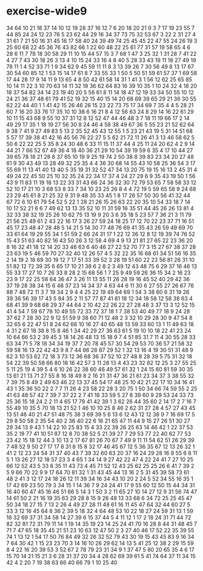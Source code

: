 # exercise-wide9
34
64
10
21
18
37
14
10
12
19
28
37
16
12
7
6
20
18
20
21
9
3
7
17
19
23
55
7
44
85
24
24
12
23
76
5
23
62
44
29
16
34
37
73
75
32
53
67
3
22
2
31
27
4
31
61
7
21
50
16
31
45
16
17
58
40
24
39
49
74
25
45
45
22
47
55
24
26
19
3
25
60
68
22
45
36
76
43
82
66
1
22
60
48
22
25
61
77
31
57
19
58
65
4
6
28
6
11
7
78
18
30
58
29
11
10
15
44
57
15
3
7
68
1
47
3
25
32
1
31
28
7
41
22
4
27
7
43
30
18
26
3
13
4
10
15
24
33
16
4
8
40
5
28
33
43
19
11
18
27
49
19
78
11
1
4
52
33
71
1
9
34
62
9
45
59
11
11
8
3
13
39
26
7
30
56
49
8
13
17
67
30
54
60
85
12
1
53
15
14
17
61
8
7
33
55
33
1
50
5
50
51
59
61
57
37
1
69
58
17
44
28
17
9
14
11
9
13
65
4
8
50
42
61
58
14
31
1
41
3
1
56
12
62
25
65
85
10
14
11
22
3
10
70
63
14
11
32
19
36
62
64
83
16
39
10
35
1
10
24
32
4
18
20
18
37
54
82
34
14
23
19
40
20
5
56
61
8
11
14
18
47
12
19
33
34
50
55
10
12
24
21
36
37
48
61
79
41
52
19
32
15
40
15
14
20
68
69
39
65
29
21
36
30
55
62
22
44
40
1
1
41
42
15
26
46
26
15
23
22
73
75
17
34
69
7
35
4
4
5
28
21
60
7
16
20
33
76
17
35
10
10
38
6
16
21
8
4
12
56
63
24
8
29
14
16
22
61
29
10
11
15
43
68
9
55
10
37
31
12
8
12
52
47
44
46
48
3
7
18
11
19
66
17
2
14
49
29
17
35
1
18
19
27
56
30
8
24
46
4
58
38
49
67
36
5
55
23
21
52
62
64
9
38
7
41
9
27
49
83
5
13
2
35
52
45
43
12
55
1
5
23
21
43
19
5
31
14
51
68
5
57
17
39
38
41
42
16
45
56
76
22
27
5
5
62
21
72
11
26
41
3
13
46
58
62
5
50
6
22
22
25
5
35
8
24
30
48
6
33
11
15
11
37
44
4
25
11
24
20
62
4
2
9
14
44
21
7
66
52
67
49
36
4
18
40
36
21
29
10
54
39
19
59
6
35
4
17
10
44
27
39
65
78
18
21
28
8
37
65
10
19
9
25
19
74
2
50
38
8
39
83
23
34
20
27
48
61
9
30
43
49
13
28
49
32
25
35
4
4
36
30
68
14
55
43
10
58
25
36
54
3
17
55
69
11
13
41
40
13
40
5
35
19
31
32
52
47
34
13
20
75
19
15
16
13
2
45
31
4
49
24
22
45
50
25
10
32
35
24
22
34
17
37
4
24
27
29
6
9
35
43
19
50
1
56
43
9
11
83
11
19
18
13
22
33
31
43
66
24
36
32
30
72
79
53
65
7
58
58
33
12
52
10
17
21
10
3
68
53
8
33
7
34
10
23
25
26
8
4
4
72
19
5
59
65
58
9
24
68
23
29
45
61
8
21
25
32
9
31
9
48
35
33
45
1
8
17
26
57
50
30
56
41
32
44
67
72
6
10
61
79
54
52
5
22
1
28
21
26
15
26
63
22
20
35
10
54
33
18
7
14
10
17
52
21
6
6
7
49
62
13
13
35
52
10
11
31
59
16
35
51
44
45
26
26
13
81
4
32
33
38
32
19
25
26
10
62
75
13
19
9
20
3
6
35
18
5
23
57
7
36
21
3
11
79
21
56
25
49
61
2
43
22
16
17
3
26
27
59
24
18
25
17
12
70
22
23
37
71
16
51
45
17
23
48
47
28
48
5
14
21
5
14
30
77
48
76
69
41
35
43
26
59
49
69
70
33
61
64
19
29
55
34
1
51
59
2
66
24
31
17
1
22
12
36
12
8
12
19
39
74
76
52
15
43
51
63
40
82
16
43
50
26
3
12
58
4
69
4
9
13
21
81
27
65
22
23
36
20
8
16
32
41
18
12
14
20
33
46
63
6
40
46
27
22
52
70
77
3
15
27
67
38
37
28
23
63
19
5
46
59
70
27
32
40
12
26
57
4
5
32
22
35
16
68
61
34
51
56
16
35
2
14
19
2
18
69
30
19
12
7
17
51
33
39
52
3
28
19
51
60
22
23
56
81
26
31
10
51
82
12
72
39
35
6
65
17
10
21
38
6
2
8
2
3
49
12
43
48
75
6
29
37
16
46
13
55
33
17
27
10
7
26
33
8
28
2
15
68
56
1
7
25
9
49
59
26
36
15
34
2
16
23
23
9
17
22
25
58
64
36
47
3
26
11
13
55
11
26
28
19
16
45
52
40
29
42
36
37
19
28
38
34
15
6
48
37
23
14
34
37
4
63
44
6
11
30
6
27
55
27
26
67
76
88
7
48
72
11
3
7
19
34
2
9
4
4
25
22
19
49
64
69
1
54
3
38
60
6
31
19
26
39
36
56
39
17
43
5
84
35
2
11
57
77
87
41
81
18
12
34
18
58
12
58
38
63
4
68
41
39
9
68
68
29
37
44
64
2
10
42
22
26
22
27
28
48
3
37
13
3
12
52
15
41
4
54
7
59
67
78
10
49
55
72
33
72
37
18
1
7
38
53
40
49
77
18
9
24
28
37
62
7
28
30
22
9
12
51
59
9
38
60
71
12
48
2
3
32
10
29
28
30
9
47
54
8
32
65
6
22
47
51
8
24
62
66
10
16
27
40
65
48
13
59
33
60
13
1
11
49
63
18
4
31
2
67
18
38
8
15
8
46
1
34
42
29
27
36
63
61
5
19
10
10
18
22
41
23
24
10
64
66
53
2
39
45
3
18
14
26
48
13
15
18
9
7
4
51
85
31
7
11
4
30
55
28
33
63
34
71
5
78
18
34
34
19
37
7
20
78
45
57
30
54
29
53
70
36
57
21
58
32
59
58
16
13
22
42
43
9
8
7
44
66
28
87
29
52
1
32
13
16
4
19
30
51
31
48
9
62
3
10
53
62
72
18
3
73
12
36
68
36
37
52
10
27
48
8
28
39
5
75
31
32
18
54
22
39
50
58
66
80
18
16
42
57
3
11
28
13
4
43
23
32
82
12
25
3
27
55
25
5
11
25
19
4
39
5
4
6
10
26
22
38
60
46
49
57
61
32
1
24
15
60
81
59
30
35
13
61
21
13
71
27
55
8
16
18
49
8
2
16
21
31
47
36
21
61
23
34
37
3
38
55
32
7
39
75
8
49
2
49
63
46
22
13
37
45
54
17
48
25
10
42
21
22
17
10
34
16
41
43
1
35
36
50
22
2
7
7
11
26
4
23
58
22
28
3
20
75
1
50
34
66
74
59
55
2
25
41
63
48
57
42
7
39
7
37
22
2
7
41
18
33
59
5
27
8
39
60
9
29
53
24
33
73
25
36
15
18
24
2
2
11
4
65
17
79
41
42
39
1
3
62
26
44
35
60
2
14
17
2
7
16
7
55
49
10
35
5
70
18
13
21
52
1
46
10
10
25
8
46
2
62
31
27
28
4
57
27
43
45
13
51
46
40
21
47
51
48
75
38
3
69
39
5
6
13
6
12
43
12
12
38
9
7
16
69
17
5
29
8
50
58
2
35
54
40
2
36
40
22
6
16
21
65
47
11
44
9
15
27
26
51
30
27
29
34
13
9
43
1
14
22
10
25
83
15
4
33
22
39
26
25
63
14
46
42
1
22
37
53
35
2
19
77
41
10
51
87
12
8
70
38
52
5
21
39
27
7
29
53
77
22
40
62
77
53
23
42
15
18
12
44
3
10
13
2
17
67
81
26
70
67
7
49
9
11
11
54
62
51
26
29
39
7
48
52
9
50
27
17
17
8
31
8
15
8
32
17
46
45
67
12
5
36
35
67
12
13
26
32
1
41
2
12
23
24
54
31
37
40
43
7
39
32
60
63
20
37
16
24
29
28
16
9
55
6
8
11
5
1
13
26
27
12
18
57
23
3
4
65
1
34
14
9
27
42
22
47
4
22
24
41
7
27
10
25
66
12
52
43
5
33
8
35
11
43
73
4
45
71
52
12
43
25
62
25
25
26
6
41
7
39
2
5
9
66
70
22
9
9
17
64
70
81
32
1
31
43
45
44
13
16
2
5
31
45
39
58
73
61
48
2
41
3
12
17
24
18
26
12
11
39
34
16
34
43
10
20
2
24
5
52
34
55
16
35
1
17
42
69
23
50
79
3
34
15
1
14
36
7
9
24
24
41
17
9
55
60
12
50
15
44
34
31
16
40
60
47
45
16
46
51
66
5
14
3
1
50
3
2
11
65
27
10
14
27
12
9
31
56
74
47
14
61
50
2
21
16
19
35
63
29
28
8
15
9
26
48
13
33
68
6
34
72
25
25
45
47
50
34
18
27
15
7
13
2
26
4
49
27
28
11
48
61
16
11
45
47
64
32
44
60
27
5
33
3
12
16
45
64
8
36
2
39
5
18
32
4
64
48
53
10
22
18
27
24
59
31
13
1
59
18
32
69
37
31
34
58
14
27
39
6
15
37
44
5
4
11
12
1
17
2
18
24
31
71
44
72
82
32
81
72
31
79
11
14
1
19
14
35
19
23
14
25
24
41
70
16
28
8
44
31
48
45
7
71
7
47
65
18
35
45
21
51
23
10
63
12
47
50
2
3
27
40
46
17
52
22
35
39
55
74
1
13
12
1
54
17
50
76
84
49
32
26
32
52
79
43
30
19
15
43
45
83
9
16
34
7
64
30
42
1
15
23
23
70
3
14
16
10
26
29
62
14
13
5
41
25
12
38
2
29
15
59
8
4
22
16
20
39
53
3
52
67
2
78
79
23
31
34
9
1
37
47
5
80
20
65
35
4
6
17
15
70
14
21
15
21
3
6
28
31
37
20
34
4
28
62
69
39
61
5
41
74
64
37
11
34
15
42
4
2
20
7
19
38
63
66
40
66
79
1
10
25
40
